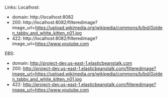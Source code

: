 Links:
Localhost:
- domain: http://localhost:8082
- 200: http://localhost:8082/filteredimage?image_url=https://upload.wikimedia.org/wikipedia/commons/b/bd/Golden_tabby_and_white_kitten_n01.jpg
- 422: http://localhost:8082/filteredimage?image_url=https://www.youtube.com

EBS:
- domain: http://project-dev.us-east-1.elasticbeanstalk.com
- 200: http://project-dev.us-east-1.elasticbeanstalk.com/filteredimage?image_url=https://upload.wikimedia.org/wikipedia/commons/b/bd/Golden_tabby_and_white_kitten_n01.jpg
- 422: http://project-dev.us-east-1.elasticbeanstalk.com/filteredimage?image_url=https://www.youtube.com


